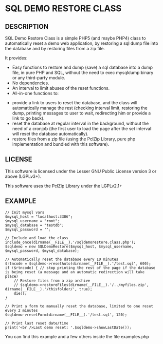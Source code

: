 ﻿SQL DEMO RESTORE CLASS
======================

DESCRIPTION
-----------

SQL Demo Restore Class is a simple PHP5 (and maybe PHP4) class to automatically reset a demo web application, by restoring a sql dump file into the database and by restoring files from a zip file.

It provides:

- Easy functions to restore and dump (save) a sql database into a dump file, in pure PHP and SQL, without the need to exec mysqldump binary or any third-party module.
- No dependencies.
- An interval to limit abuses of the reset functions.
- All-in-one functions to:
 * provide a link to users to reset the database, and the class will automatically manage the rest (checking interval limit, restoring the dump, printing messages to user to wait, redirecting him or provide a link to go back).
 * reset the database at regular interval in the background, without the need of a cronjob (the first user to load the page after the set interval will reset the database automatically).
 * restore files from a zip file (using the PclZip Library, pure php implementation and bundled with this software).

LICENSE
-------
This software is licensed under the Lesser GNU Public License version 3 or above (LGPLv3+).

This software uses the PclZip Library under the LGPLv2.1+

EXAMPLE
-------
 
    // Init mysql vars
    $mysql_host = "localhost:3306";
    $mysql_username = "root";
    $mysql_database = "testdb";
    $mysql_password = '';

    // Include and load the class
    include_once(dirname(__FILE__).'/sqldemorestore.class.php');
    $sqldemo = new SQLDemoRestore($mysql_host, $mysql_username, $mysql_password, $mysql_database);

    // Automatically reset the database every 10 minutes
    $rtncode = $sqldemo->resetAuto(dirname(__FILE__).'/test.sql', 600);
    if ($rtncode) { // stop printing the rest of the page if the database is being reset (a message and an automatic redirection will take place)
        // Restore files from a zip archive
        // $sqldemo->restoreFiles(dirname(__FILE__).'/../myfiles.zip', dirname(__FILE__).'/thisfolder/', true);
        die();
    }

    // Print a form to manually reset the database, limited to one reset every 2 minutes
    $sqldemo->resetForm(dirname(__FILE__).'/test.sql', 120);

    // Print last reset date/time
    print('<br />Last demo reset: '.$sqldemo->showLastDate());
    
You can find this example and a few others inside the file examples.php
